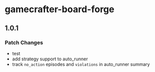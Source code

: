 # gamecrafter-board-forge

## 1.0.1

### Patch Changes

- test
- add strategy support to auto_runner
- track `no_action` episodes and `violations` in auto_runner summary
